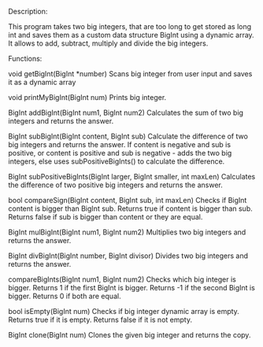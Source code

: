 Description:

This program takes two big integers, that are too long to get stored as long int and saves them as a custom data structure BigInt using a dynamic array. It allows to add, subtract, multiply and divide the big integers.



Functions:

void getBigInt(BigInt *number)
Scans big integer from user input and saves it as a dynamic array

void printMyBigInt(BigInt num)
Prints big integer.

BigInt addBigInt(BigInt num1, BigInt num2)
Calculates the sum of two big integers and returns the answer.

BigInt subBigInt(BigInt content, BigInt sub)
Calculate the difference of two big integers and returns the answer.
If content is negative and sub is positive, or content is positive and sub is negative - adds the two big integers,
else uses subPositiveBigInts() to calculate the difference.

BigInt subPositiveBigInts(BigInt larger, BigInt smaller, int maxLen)
Calculates the difference of two positive big integers and returns the answer.

bool compareSign(BigInt content, BigInt sub, int maxLen)
Checks if BigInt content is bigger than BigInt sub.
Returns true if content is bigger than sub.
Returns false if sub is bigger than content or they are equal.

BigInt mulBigInt(BigInt num1, BigInt num2)
Multiplies two big integers and returns the answer.

BigInt divBigInt(BigInt number, BigInt divisor)
Divides two big integers and returns the answer.

compareBigInts(BigInt num1, BigInt num2)
Checks which big integer is bigger.
Returns 1 if the first BigInt is bigger.
Returns -1 if the second BigInt is bigger.
Returns 0 if both are equal.

bool isEmpty(BigInt num)
Checks if big integer dynamic array is empty.
Returns true if it is empty.
Returns false if it is not empty.

BigInt clone(BigInt num)
Clones the given big integer and returns the copy.
